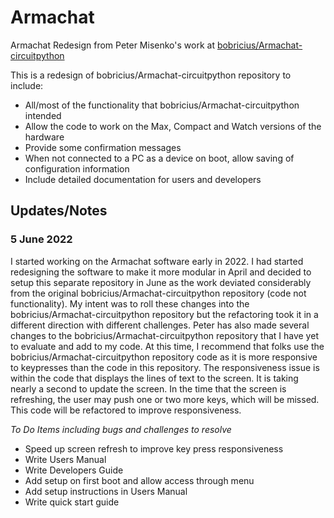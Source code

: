# Armachat
Armachat Redesign from Peter Misenko's work at <a href="https://github.com/bobricius/Armachat-circuitpython">bobricius/Armachat-circuitpython</a>

This is a redesign of bobricius/Armachat-circuitpython repository to include:
-	All/most of the functionality that bobricius/Armachat-circuitpython intended
-	Allow the code to work on the Max, Compact and Watch versions of the hardware
-	Provide some confirmation messages
-	When not connected to a PC as a device on boot, allow saving of configuration information
-	Include detailed documentation for users and developers

## Updates/Notes
### 5 June 2022
I started working on the Armachat software early in 2022. I had started redesigning the software to make it more modular in April and decided to setup this separate repository in June as the work deviated considerably from the original bobricius/Armachat-circuitpython repository (code not functionality). My intent was to roll these changes into the bobricius/Armachat-circuitpython repository but the refactoring took it in a different direction with different challenges. Peter has also made several changes to the bobricius/Armachat-circuitpython repository that I have yet to evaluate and add to my code.
At this time, I recommend that folks use the bobricius/Armachat-circuitpython repository code as it is more responsive to keypresses than the code in this repository. The responsiveness issue is within the code that displays the lines of text to the screen. It is taking nearly a second to update the screen. In the time that the screen is refreshing, the user may push one or two more keys, which will be missed. This code will be refactored to improve responsiveness.

*To Do Items including bugs and challenges to resolve*
-	Speed up screen refresh to improve key press responsiveness
- Write Users Manual
- Write Developers Guide
- Add setup on first boot and allow access through menu
- Add setup instructions in Users Manual
- Write quick start guide
